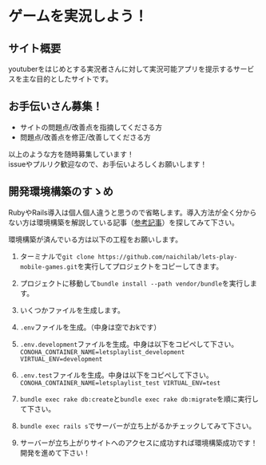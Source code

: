 # ゲームを実況しよう！

## サイト概要  
youtuberをはじめとする実況者さんに対して実況可能アプリを提示するサービスを主な目的としたサイトです。

## お手伝いさん募集！  
* サイトの問題点/改善点を指摘してくださる方
* 問題点/改善点を修正/改善してくださる方

以上のような方を随時募集しています！  
issueやプルリク歓迎なので、お手伝いよろしくお願いします！

## 開発環境構築のすゝめ  
RubyやRails導入は個人個人違うと思うので省略します。導入方法が全く分からない方は環境構築を解説している記事（[参考記事](https://qiita.com/SRAUFactory/items/d7b07b45b10408a42046)）を探してみて下さい。  

環境構築が済んでいる方は以下の工程をお願いします。

1. ターミナルで`git clone https://github.com/naichilab/lets-play-mobile-games.git`を実行してプロジェクトをコピーしてきます。

2. プロジェクトに移動して`bundle install --path vendor/bundle`を実行します。

3. いくつかファイルを生成します。
  1. `.env`ファイルを生成。（中身は空でおkです）

  2. `.env.development`ファイルを生成。中身は以下をコピペして下さい。  
    ```
    CONOHA_CONTAINER_NAME=letsplaylist_development
    VIRTUAL_ENV=development
    ```

  3. `.env.test`ファイルを生成。中身は以下をコピペして下さい。  
    ```
    CONOHA_CONTAINER_NAME=letsplaylist_test
    VIRTUAL_ENV=test
    ```

4. `bundle exec rake db:create`と`bundle exec rake db:migrate`を順に実行して下さい。

5. `bundle exec rails s`でサーバーが立ち上がるかチェックしてみて下さい。

6. サーバーが立ち上がりサイトへのアクセスに成功すれば環境構築成功です！開発を進めて下さい！
